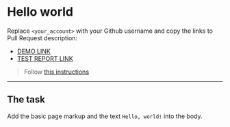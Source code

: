 # Hello world
Replace `<your_account>` with your Github username and copy the links to Pull Request description:
- [DEMO LINK](https://Ro911.github.io/layout_hello-world/)
- [TEST REPORT LINK](https://Ro911.github.io/layout_hello-world/report/html_report/)

> Follow [this instructions](https://github.com/mate-academy/layout_task-guideline#how-to-solve-the-layout-tasks-on-github)
___

## The task
Add the basic page markup and the text `Hello, world!` into the body.
